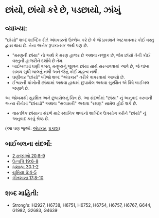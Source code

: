 # છાંયો, છાંયો કરે છે, પડછાયો, ઝાંખું 

## વ્યાખ્યા: 

"છાંયો" શબ્દ શાબ્દિક રીતે અંધકારનો ઉલ્લેખ કરે છે કે જે પ્રકાશને અટકાવનાર કોઈ વસ્તુ દ્વારા થાય છે.
તેના અનેક રૂપકાત્મક અર્થ પણ છે.

* “મરણની છાંયા" નો અર્થ કે મરણ હાજર છે અથવા નજીક છે, જેમ છાંયો તેની કોઈ વસ્તુની હાજરીને દર્શાવે છે તેમ.
* બાઈબલમાં ઘણી વખત, મનુષ્યનું જીવન છાંયા સાથે સરખાવવામાં આવે છે, જે લાંબા સમય સુધી ચાલતું નથી અને જેનું કોઈ મહત્વ નથી.
* ઘણીવાર "છાંયો" બીજો શબ્દ “અંધકાર" તરીકે વાપરવામાં આવ્યો છે.
* ઈશ્વરની પાંખોની છાંયામાં અથવા હાથમાં છુપાયેલ અથવા સુરક્ષિત એ વિષે બાઈબલ જણાવે છે.

આ જોખમથી સુરક્ષિત અને છુપાયેલનું ચિત્ર છે.
આ સંદર્ભોમાં "છાંયા" નું અનુવાદ કરવાની અન્ય રીતોમાં "છાંયડો" અથવા "સલામતી" અથવા "રક્ષણ" સામેલ હોઈ શકે છે.

* વાસ્તવિક છાંયાના સંદર્ભ માટે સ્થાનિક શબ્દનો શાબ્દિક ઉપયોગ કરીને  "છાંયો" નું અનુવાદ કરવું શ્રેષ્ઠ છે.

(આ પણ જુઓ: [અંધકાર](../other/darkness.md), [પ્રકાશ](../other/light.md))

## બાઈબલના સંદર્ભો: 

* [2 રાજાઓ 20:8-9](rc://gu/tn/help/2ki/20/08)
* [ઉત્પત્તિ 19:6-8](rc://gu/tn/help/gen/19/06)
* [યશાયા 30:1-2](rc://gu/tn/help/isa/30/01)
* [યર્મિયા 6:4-5](rc://gu/tn/help/jer/06/04)
* [ગીતશાસ્ત્ર 17:8-10](rc://gu/tn/help/psa/017/008)

## શબ્દ માહિતી: 

* Strong's: H2927, H6738, H6751, H6752, H6754, H6757, H6767, G644, G1982, G2683, G4639
